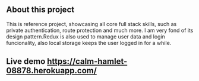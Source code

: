 ## About this project
This is reference project, showcasing all core full stack skills, such as private authentication, route protection and much more. I am very fond of its design pattern.Redux is also used to manage user data and login funcionality, also local storage keeps the user logged in for a while.

## Live demo https://calm-hamlet-08878.herokuapp.com/
